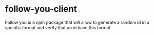 # follow-you-client
Follow you is a npm package that will allow to generate a random id in a specific format and verify that an id have this format.
